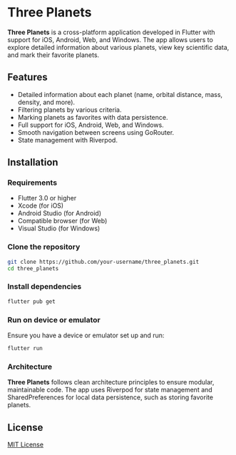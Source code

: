 # Three Planets

**Three Planets** is a cross-platform application developed in Flutter with support for iOS, Android, Web, and Windows. The app allows users to explore detailed information about various planets, view key scientific data, and mark their favorite planets.

## Features

- Detailed information about each planet (name, orbital distance, mass, density, and more).
- Filtering planets by various criteria.
- Marking planets as favorites with data persistence.
- Full support for iOS, Android, Web, and Windows.
- Smooth navigation between screens using GoRouter.
- State management with Riverpod.

## Installation

### Requirements

- Flutter 3.0 or higher
- Xcode (for iOS)
- Android Studio (for Android)
- Compatible browser (for Web)
- Visual Studio (for Windows)

### Clone the repository

```bash
git clone https://github.com/your-username/three_planets.git
cd three_planets
```

### Install dependencies

```bash
flutter pub get
```

### Run on device or emulator

Ensure you have a device or emulator set up and run:

```bash
flutter run
```

### Architecture

**Three Planets** follows clean architecture principles to ensure modular, maintainable code. The app uses Riverpod for state management and SharedPreferences for local data persistence, such as storing favorite planets.

## License

[MIT License](https://opensource.org/license/mit)
